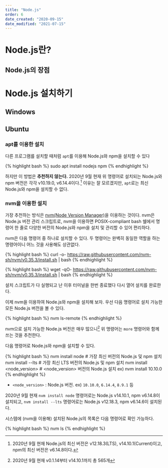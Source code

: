 ```yaml
---
title: "Node.js"
order: 6
date_created: "2020-09-15"
date_modified: "2021-07-15"
---
```


# Node.js란?

## Node.js의 장점

# Node.js 설치하기

## Windows

## Ubuntu

### apt를 이용한 설치

다른 프로그램를 설치할 때처럼 `apt`를 이용해 Node.js와 npm을 설치할 수 있다

{% highlight bash %}
sudo apt install nodejs npm
{% endhighlight %}

하지만 이 방법은 **추천하지 않는다.** 2020년 9월 현재 위 명령어로 설치되는 Node.js와 npm 버전은 각각 v10.19.0, v6.14.4이다.[^20] 이유는 잘 모르겠지만, `apt`로는 최신 Node.js와 npm을 설치할 수 없다.

[^20]: 2020년 9월 현재 Node.js의 최신 버전은 v12.18.3(LTS), v14.10.1(Current)이고, npm의 최신 버전은 v6.14.8이다.

### nvm을 이용한 설치

가장 추천하는 방식은 [nvm(Node Version Manager)](https://github.com/nvm-sh/nvm)을 이용하는 것이다. nvm은 Node.js 버전 관리 스크립트로, nvm을 이용하면 POSIX-compliant bash 쉘에서 명령어 한 줄로 다양한 버전의 Node.js와 npm을 설치 및 관리할 수 있어 편리하다.

nvm은 다음 명령어 중 하나로 설치할 수 있다. 두 명령어는 완벽히 동일한 역할을 하는 명령어이니 어느 것을 사용해도 상관없다.

{% highlight bash %}
curl -o- https://raw.githubusercontent.com/nvm-sh/nvm/v0.35.3/install.sh | bash
{% endhighlight %}

{% highlight bash %}
wget -qO- https://raw.githubusercontent.com/nvm-sh/nvm/v0.35.3/install.sh | bash
{% endhighlight %}

설치 스크립트가 다 실행되고 난 이후 터미널을 한번 종료했다 다시 열어 설치를 완료한다.

이제 nvm을 이용하여 Node.js와 npm을 설치해 보자. 우선 다음 명령어로 설치 가능한 모든 Node.js 버전을 볼 수 있다.

{% highlight bash %}
nvm ls-remote
{% endhighlight %}

nvm으로 설치 가능한 Node.js 버전은 매우 많으니[^21] 위 명령어는 `more` 명령어와 함께 쓰는 것을 추천한다.

[^21]: 2020년 9월 현재 v0.1.14부터 v14.10.1까지 총 565개

다음 명령어로 Node.js와 npm을 설치할 수 있다.

{% highlight bash %}
nvm install node             # 가장 최신 버전의 Node.js 및 npm 설치
nvm install --lts            # 가장 최신 LTS 버전의 Node.js 및 npm 설치
nvm install <node_version>   # <node_version> 버전의 Node.js 설치  ex) nvm install 10.10.0
{% endhighlight %}

- `<node_version>` : Node.js 버전. ex) `10.10.0`, `6.14.4`, `8.9.1` 등

2020년 9월 현재 `nvm install node` 명령어로는 Node.js v14.10.1, npm v6.14.8이 설치되고, `nvm install --lts` 명령어로는 Node.js v12.18.3, npm v6.14.6이 설치된다.

시스템에 (nvm을 이용해) 설치된 Node.js의 목록은 다음 명령어로 확인 가능하다.

{% highlight bash %}
nvm ls
{% endhighlight %}


